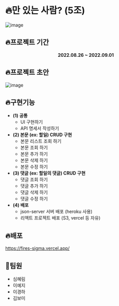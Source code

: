 # 🔥만 있는 사람? (5조)
![image](https://user-images.githubusercontent.com/108657283/187911187-7ff5b339-4352-4c34-9614-9ee5d3afcffe.png)


## 🔥프로젝트 기간
**<p align="center">2022.08.26 ~ 2022.09.01</p>**

## 🔥프로젝트 초안
![image](https://user-images.githubusercontent.com/108657283/187909339-0221b329-9bf7-44fc-a3d1-b826647775f7.png)

## 🔥구현기능
 - **(1) 공통**
    - UI 구현하기
    - API 명세서 작성하기
- **(2) 본문 (ex: 할일) CRUD 구현**
    - 본문 리스트 조회 하기
    - 본문 조회 하기
    - 본문 추가 하기
    - 본문 삭제 하기
    - 본문 수정 하기
- **(3) 댓글 (ex: 할일의 댓글) CRUD 구현**
    - 댓글 조회 하기
    - 댓글 추가 하기
    - 댓글 삭제 하기
    - 댓글 수정 하기
- **(4) 배포**
    - json-server 서버 배포 (heroku 사용)
    - 리액트 프로젝트 배포 (S3, vercel 등 자유)

## 🔥배포
https://fires-sigma.vercel.app/

## 💖팀원
 - 심혜림
 - 이예지
 - 이경하
 - 김보미
